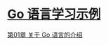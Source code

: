 <h1><a href="https://github.com/java-aodeng/golang-examples">Go 语言学习示例</a></h1>

<a href="https://github.com/java-aodeng/anima/blob/master/docs/1.md">第01章 关于 Go 语言的介绍</a>